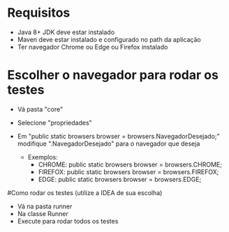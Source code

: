 # Requisitos

- Java 8+ JDK deve estar instalado
- Maven deve estar instalado e configurado no path da aplicação
- Ter navegador Chrome ou Edge ou Firefox instalado

# Escolher o navegador para rodar os testes

- Vá pasta "core"
- Selecione "propriedades"
- Em "public static browsers browser = browsers.NavegadorDesejado;" modifique ".NavegadorDesejado" para o navegador que
  deseja
  
    - Exemplos:
      - CHROME: public static browsers browser = browsers.CHROME; 
      - FIREFOX: public static browsers browser = browsers.FIREFOX; 
      - EDGE: public static browsers browser = browsers.EDGE;

#Como rodar os testes (utilize a IDEA de sua escolha)
- Vá na pasta runner
- Na classe Runner
- Execute para rodar todos  os testes
